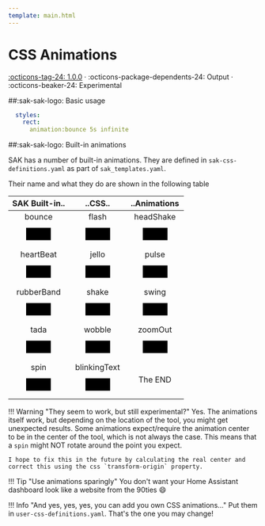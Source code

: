 ```yaml
---
template: main.html
---
```


[css-animations support]: https://github.com/amoebelabs/swiss-army-knife/releases/tag/1.0.0
# CSS Animations
[:octicons-tag-24: 1.0.0][css-animations support] ·
:octicons-package-dependents-24: Output ·
:octicons-beaker-24: Experimental

##:sak-sak-logo: Basic usage

```yaml
  styles:
    rect:
      animation:bounce 5s infinite
```

##:sak-sak-logo: Built-in animations

SAK has a number of built-in animations. They are defined in `sak-css-definitions.yaml` as part of `sak_templates.yaml`.

Their name and what they do are shown in the following table

| SAK Built-in.. | ..CSS.. | ..Animations |
| :-----: | :-----: | :-----: |
| bounce<br><svg viewBox="0 0 200 100" width="100px"> <rect x="50" y="25" width="100" height="50" style="animation:bounce 5s infinite;transform-origin:100px 50px;" stroke-width="2" stroke="var(--md-primary-fg-color)" fill="var(--md-primary-fg-color--100)"> </rect> </svg> | flash <br><svg viewBox="0 0 200 100" width="100px"> <rect x="50" y="25" width="100" height="50" style="animation:flash 5s infinite;transform-origin:100px 50px;" stroke-width="2" stroke="var(--md-primary-fg-color)" fill="var(--md-primary-fg-color--100)"> </rect> </svg> | headShake <br><svg viewBox="0 0 200 100" width="100px"> <rect x="50" y="25" width="100" height="50" style="animation:headShake 5s infinite;transform-origin:100px 50px;" stroke-width="2" stroke="var(--md-primary-fg-color)" fill="var(--md-primary-fg-color--100)"> </rect> </svg>
| heartBeat <br><svg viewBox="0 0 200 100" width="100px"> <rect x="50" y="25" width="100" height="50" style="animation:heartBeat 5s infinite;transform-origin:100px 50px;" stroke-width="2" stroke="var(--md-primary-fg-color)" fill="var(--md-primary-fg-color--100)"> </rect></svg> | jello <br><svg viewBox="0 0 200 100" width="100px"> <rect x="50" y="25" width="100" height="50" style="animation:jello 5s infinite;transform-origin:100px 50px;" stroke-width="2" stroke="var(--md-primary-fg-color)" fill="var(--md-primary-fg-color--100)"> </rect> </svg> | pulse <br><svg viewBox="0 0 200 100" width="100px"> <rect x="50" y="25" width="100" height="50" style="animation:pulse 5s infinite;transform-origin:100px 50px;" stroke-width="2" stroke="var(--md-primary-fg-color)" fill="var(--md-primary-fg-color--100)"> </rect></svg>
| rubberBand <br><svg viewBox="0 0 200 100" width="100px"> <rect x="50" y="25" width="100" height="50" style="animation:rubberBand 5s infinite;transform-origin:100px 50px;" stroke-width="2" stroke="var(--md-primary-fg-color)" fill="var(--md-primary-fg-color--100)"> </rect></svg> | shake <br><svg viewBox="0 0 200 100" width="100px"> <rect x="50" y="25" width="100" height="50" style="animation:shake 5s infinite;transform-origin:100px 50px;" stroke-width="2" stroke="var(--md-primary-fg-color)" fill="var(--md-primary-fg-color--100)"> </rect></svg> | swing <br><svg viewBox="0 0 200 100" width="100px"> <rect x="50" y="25" width="100" height="50" style="animation:swing 5s infinite;transform-origin:100px 50px;" stroke-width="2" stroke="var(--md-primary-fg-color)" fill="var(--md-primary-fg-color--100)"> </rect></svg>
| tada <br><svg viewBox="0 0 200 100" width="100px"> <rect x="50" y="25" width="100" height="50" style="animation:tada 5s infinite;transform-origin:100px 50px;" stroke-width="2" stroke="var(--md-primary-fg-color)" fill="var(--md-primary-fg-color--100)"> </rect></svg> | wobble <br><svg viewBox="0 0 200 100" width="100px"> <rect x="50" y="25" width="100" height="50" style="animation:wobble 5s infinite;transform-origin:100px 50px;" stroke-width="2" stroke="var(--md-primary-fg-color)" fill="var(--md-primary-fg-color--100)"> </rect></svg> | zoomOut <br><svg viewBox="0 0 200 100" width="100px"> <rect x="50" y="25" width="100" height="50" style="animation:zoomOut 5s infinite;transform-origin:100px 50px;" stroke-width="2" stroke="var(--md-primary-fg-color)" overflow="visible" fill="var(--md-primary-fg-color--100)"> </rect></svg>
| spin <br><svg viewBox="0 0 200 100" width="100px"> <rect x="50" y="25" width="100" height="50" style="animation:spin 5s infinite;transform-origin:100px 50px;" stroke-width="2" stroke="var(--md-primary-fg-color)" fill="var(--md-primary-fg-color--100)"> </rect></svg> | blinkingText <br><svg viewBox="0 0 200 100" width="100px"> <rect x="50" y="25" width="100" height="50" style="animation:blinkingText 1s infinite;transform-origin:100px 50px;" stroke-width="2" stroke="var(--md-primary-fg-color)" fill="var(--md-primary-fg-color--100)"> </rect></svg> | The END |

!!! Warning "They seem to work, but still experimental?"
    Yes. The animations itself work, but depending on the location of the tool, you might get unexpected results. Some animations expect/require the animation center to be in the center of the tool, which is not always the case. This means that a `spin` might NOT rotate around the point you expect.
    
    I hope to fix this in the future by calculating the real center and correct this using the css `transform-origin` property.
    
!!! Tip "Use animations sparingly"
    You don't want your Home Assistant dashboard look like a website from the 90ties :smile: 
    
!!! Info "And yes, yes, yes, you can add you own CSS animations..."
    Put them in `user-css-definitions.yaml`. That's the one you may change!